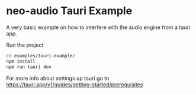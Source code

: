 # neo-audio Tauri Example

A very basic example on how to interfere with the audio engine from a tauri app.

Run the project

```bash
cd examples/tauri-example/
npm install
npm run tauri dev
```

For more info about settings up tauri go to https://tauri.app/v1/guides/getting-started/prerequisites

